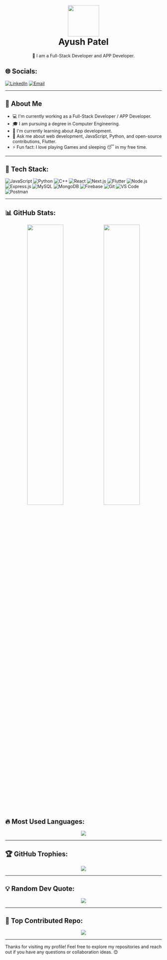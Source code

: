<h1 align="center"> 
  <img src="https://github.com/account" width="100px"><br/>
  Ayush Patel
</h1>
<p align="center">
  🚀 I am a Full-Stack Developer and APP Developer.
</p>

## 🌐 Socials:
[![LinkedIn](https://img.shields.io/badge/LinkedIn-0077B5?style=for-the-badge&logo=linkedin&logoColor=white)](https://www.linkedin.com/in/patel-ayush-1a7118300)
[![Email](https://img.shields.io/badge/Email-D14836?style=for-the-badge&logo=gmail&logoColor=white)](mailto:aspatel242005@gmail.com)

---

## 🌟 About Me
- 💻 I'm currently working as a Full-Stack Developer / APP Developer.
- 🎓 I am pursuing a degree in Computer Engineering.
- 🌱 I'm currently learning about App development.
- 💬 Ask me about web development, JavaScript, Python, and open-source contributions, Flutter.
- ⚡ Fun fact: I love playing Games and sleeping 😴 in my free time.

---

## 🚀 Tech Stack:
![JavaScript](https://img.shields.io/badge/JavaScript-F7DF1E?style=flat&logo=javascript&logoColor=black)
![Python](https://img.shields.io/badge/Python-3776AB?style=flat&logo=python&logoColor=white)
![C++](https://img.shields.io/badge/C++-00599C?style=flat&logo=c%2B%2B&logoColor=white)
![React](https://img.shields.io/badge/React-20232A?style=flat&logo=react&logoColor=61DAFB)
![Next.js](https://img.shields.io/badge/Next.js-000000?style=flat&logo=next.js&logoColor=white)
![Flutter](https://img.shields.io/badge/Flutter-02569B?style=flat&logo=flutter&logoColor=white)
![Node.js](https://img.shields.io/badge/Node.js-43853D?style=flat&logo=node.js&logoColor=white)
![Express.js](https://img.shields.io/badge/Express.js-404D59?style=flat)
![MySQL](https://img.shields.io/badge/MySQL-4479A1?style=flat&logo=mysql&logoColor=white)
![MongoDB](https://img.shields.io/badge/MongoDB-4EA94B?style=flat&logo=mongodb&logoColor=white)
![Firebase](https://img.shields.io/badge/Firebase-FFCA28?style=flat&logo=firebase&logoColor=black)
![Git](https://img.shields.io/badge/Git-F05032?style=flat&logo=git&logoColor=white)
![VS Code](https://img.shields.io/badge/VS%20Code-007ACC?style=flat&logo=visual-studio-code&logoColor=white)
![Postman](https://img.shields.io/badge/Postman-FF6C37?style=flat&logo=postman&logoColor=white)

---

## 📊 GitHub Stats:
<p align="center">
  <img width="48%" src="https://github-readme-stats.vercel.app/api?username=ayush0248&show_icons=true&theme=radical" />
  <img width="48%" src="https://github-readme-streak-stats.herokuapp.com/?user=ayush0248&theme=radical" />
</p>

## 🔥 Most Used Languages:
<p align="center">
  <img src="https://github-readme-stats.vercel.app/api/top-langs/?username=ayush0248&layout=compact&theme=radical"/>
</p>

---

## 🏆 GitHub Trophies:
<p align="center">
  <img src="https://github-profile-trophy.vercel.app/?username=ayush0248&theme=radical&margin-w=10&no-frame=true" />
</p>

---

## 💡 Random Dev Quote:
<p align="center">
  <img src="https://quotes-github-readme.vercel.app/api?type=horizontal&theme=radical" />
</p>

---

## 📌 Top Contributed Repo:
<p align="center">
  <img src="https://github-contributor-stats.vercel.app/api?username=ayush0248&theme=radical"/>
</p>

---

Thanks for visiting my profile! Feel free to explore my repositories and reach out if you have any questions or collaboration ideas. 😊
